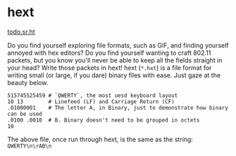 # hext
[todo.sr.ht][todo]

[todo]: https://todo.sr.ht/~genbyte/hext

Do you find yourself exploring file formats, such as GIF, and finding yourself
annoyed with hex editors? Do you find yourself wanting to craft 802.11 packets,
but you know you'll never be able to keep all the fields straight in your head?
Write those packets in hext! hext (`*.hxt`) is a file format for writing small
(or large, if you dare) binary files with ease. Just gaze at the beauty below.

```
515745525459 # `QWERTY`, the most uesd keyboard layout
10 13        # Linefeed (LF) and Carriage Return (CF)
.01000001    # The letter A, in Binary, just to demonstrate how binary can be used
.0100 .0010  # B. Binary doesn't need to be grouped in octets
10
```

The above file, once run through hext, is the same as the string:
`QWERTY\n\rAB\n`

